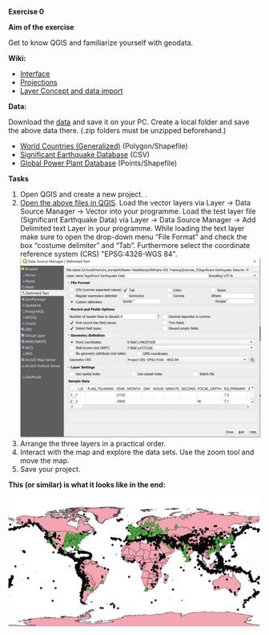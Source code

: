 **Exercise 0**

**Aim of the exercise**

Get to know QGIS and familiarize yourself with geodata.

**Wiki:**

- [Interface](https://gitlab.com/Alec-SE/gis-in-anticipatory-humanitarian-action/-/wikis/interface)
- [Projections](https://gitlab.com/Alec-SE/gis-in-anticipatory-humanitarian-action/-/wikis/projections)
- [Layer Concept and data import](https://gitlab.com/Alec-SE/gis-in-anticipatory-humanitarian-action/-/wikis/layer-concept)


**Data:**

Download the [data](https://gitlab.com/Alec-SE/gis-in-anticipatory-humanitarian-action/-/blob/main/Exercise_0/Ex0_data.zip) and save it on your PC. Create a local folder and save the above data there. (.zip folders must be unzipped beforehand.)

- [World Countries (Generalized)](https://hub.arcgis.com/datasets/2b93b06dc0dc4e809d3c8db5cb96ba69_0/explore) (Polygon/Shapefile)
- [Significant Earthquake Database](https://www.ncei.noaa.gov/access/metadata/landing-page/bin/iso?id=gov.noaa.ngdc.mgg.hazards:G012153) (CSV)
- [Global Power Plant Database](https://datasets.wri.org/dataset/globalpowerplantdatabase) (Points/Shapefile)

**Tasks**

1. Open QGIS and create a new project. .
2. [Open the above files in QGIS](https://gitlab.com/Alec-SE/gis-in-anticipatory-humanitarian-action/-/wikis/layer-concept). Load the vector layers via Layer -> Data Source Manager -> Vector into your programme. Load the test layer file (Significant Earthquake Data) via  Layer -> Data Source Manager -> Add Delimited text Layer in your programme. While loading the text layer make sure to open the drop-down menu “File Format” and check the box “costume delimiter” and “Tab”. Furthermore select the coordinate reference system (CRS) "EPSG:4326-WGS 84".  ![](Ex0_text_layer_import.png)
3. Arrange the three layers in a practical order. 
4. Interact with the map and explore the data sets. Use the zoom tool and move the map. 
5. Save your project.

**This (or similar) is what it looks like in the end:**

![](Exercise_0_result.png)



